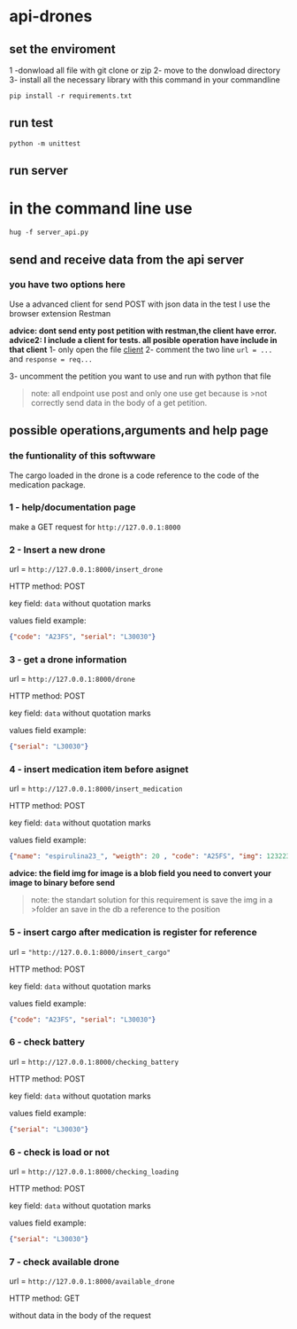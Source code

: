 # api-drones

## set the enviroment
1 -donwload all file with git clone or zip
2- move to the donwload directory
3- install all the necessary library with this command in your commandline
```batch
pip install -r requirements.txt
```

## run test
```batch
python -m unittest
```

## run server
# in the command line use
```batch
hug -f server_api.py
```

## send and receive data from the api server
### you have two options here

Use a advanced client for send POST with json data
in the test I use the browser extension Restman

**advice: dont send enty post petition with restman,the client have error.**
**advice2: I include a client for tests. all posible operation have include in that client**
1- only open the file [client](https://github.com/N3koSempai/api-drones/blob/main/client.py)
2- comment the two line ```url = ...``` and ```response = req...```

3- uncomment the petition you want to use and run with python that file


>note: all endpoint use post and only one use get because is >not correctly send data in the body of a get petition.

## possible operations,arguments and help page

### the funtionality of this softwware
The cargo loaded in the drone is a code reference to the code of the medication package. 

### 1 - help/documentation page
make a GET request for ```http://127.0.0.1:8000```

### 2 - Insert a new drone
url = ```http://127.0.0.1:8000/insert_drone```

HTTP method: POST

key field: ```data```  without quotation marks

values field example: 
```json
{"code": "A23FS", "serial": "L30030"} 
```

### 3 - get a drone information
url = ```http://127.0.0.1:8000/drone```

HTTP method: POST

key field: ```data```  without quotation marks

values field example: 
```json
{"serial": "L30030"} 
```

### 4 - insert medication item before asignet
 url = ```http://127.0.0.1:8000/insert_medication```

HTTP method: POST

key field: ```data```  without quotation marks

values field example: 
```json
{"name": "espirulina23_", "weigth": 20 , "code": "A25FS", "img": 12322354676878}
```

**advice: the field img for image is a blob field you need to convert your image to binary before send**

>note: the standart solution for this requirement is save the img in a >folder an save in the db a reference to the position

### 5 - insert cargo after medication is register for reference
url = ```"http://127.0.0.1:8000/insert_cargo"```

HTTP method: POST

key field: ```data```  without quotation marks

values field example: 
```json
{"code": "A23FS", "serial": "L30030"}
```


### 6 - check battery
url = ```http://127.0.0.1:8000/checking_battery```

HTTP method: POST

key field: ```data```  without quotation marks

values field example: 
```json
{"serial": "L30030"}
```

### 6 - check is load or not
url = ```http://127.0.0.1:8000/checking_loading```

HTTP method: POST

key field: ```data```  without quotation marks

values field example: 
```json
{"serial": "L30030"}
```

### 7 - check available drone

url = ```http://127.0.0.1:8000/available_drone```

HTTP method: GET

without data in the body of the request